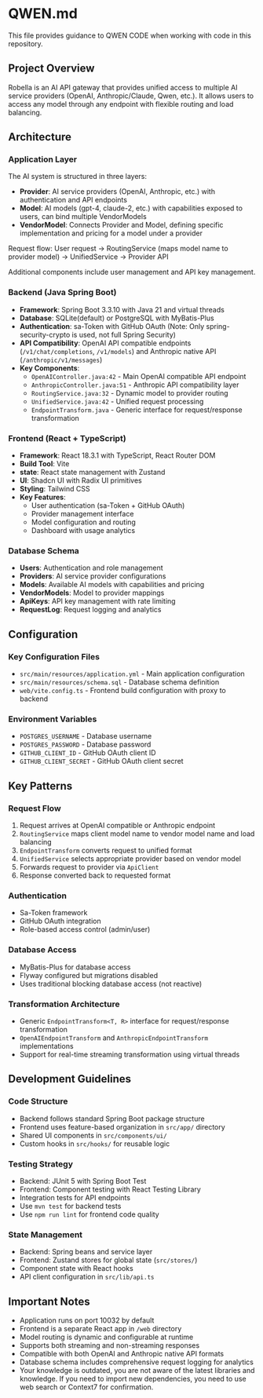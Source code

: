 # QWEN.md

This file provides guidance to QWEN CODE when working with code in this repository.

## Project Overview

Robella is an AI API gateway that provides unified access to multiple AI service providers (OpenAI, Anthropic/Claude, Qwen, etc.). It allows users to access any model through any endpoint with flexible routing and load balancing.

## Architecture

### Application Layer
The AI system is structured in three layers:
- **Provider**: AI service providers (OpenAI, Anthropic, etc.) with authentication and API endpoints
- **Model**: AI models (gpt-4, claude-2, etc.) with capabilities exposed to users, can bind multiple VendorModels
- **VendorModel**: Connects Provider and Model, defining specific implementation and pricing for a model under a provider

Request flow: User request → RoutingService (maps model name to provider model) → UnifiedService → Provider API

Additional components include user management and API key management.

### Backend (Java Spring Boot)
- **Framework**: Spring Boot 3.3.10 with Java 21 and virtual threads
- **Database**: SQLite(default) or PostgreSQL with MyBatis-Plus
- **Authentication**: sa-Token with GitHub OAuth (Note: Only spring-security-crypto is used, not full Spring Security)
- **API Compatibility**: OpenAI API compatible endpoints (`/v1/chat/completions`, `/v1/models`) and Anthropic native API (`/anthropic/v1/messages`)
- **Key Components**:
  - `OpenAIController.java:42` - Main OpenAI compatible API endpoint
  - `AnthropicController.java:51` - Anthropic API compatibility layer
  - `RoutingService.java:32` - Dynamic model to provider routing
  - `UnifiedService.java:42` - Unified request processing
  - `EndpointTransform.java` - Generic interface for request/response transformation

### Frontend (React + TypeScript)
- **Framework**: React 18.3.1 with TypeScript, React Router DOM
- **Build Tool**: Vite
- **state**: React state management with Zustand
- **UI**: Shadcn UI with Radix UI primitives
- **Styling**: Tailwind CSS
- **Key Features**:
  - User authentication (sa-Token + GitHub OAuth)
  - Provider management interface
  - Model configuration and routing
  - Dashboard with usage analytics

### Database Schema
- **Users**: Authentication and role management
- **Providers**: AI service provider configurations
- **Models**: Available AI models with capabilities and pricing
- **VendorModels**: Model to provider mappings
- **ApiKeys**: API key management with rate limiting
- **RequestLog**: Request logging and analytics

## Configuration

### Key Configuration Files
- `src/main/resources/application.yml` - Main application configuration
- `src/main/resources/schema.sql` - Database schema definition
- `web/vite.config.ts` - Frontend build configuration with proxy to backend

### Environment Variables
- `POSTGRES_USERNAME` - Database username
- `POSTGRES_PASSWORD` - Database password
- `GITHUB_CLIENT_ID` - GitHub OAuth client ID
- `GITHUB_CLIENT_SECRET` - GitHub OAuth client secret

## Key Patterns

### Request Flow
1. Request arrives at OpenAI compatible or Anthropic endpoint
2. `RoutingService` maps client model name to vendor model name and load balancing
3. `EndpointTransform` converts request to unified format
4. `UnifiedService` selects appropriate provider based on vendor model
5. Forwards request to provider via `ApiClient`
6. Response converted back to requested format

### Authentication
- Sa-Token framework
- GitHub OAuth integration
- Role-based access control (admin/user)

### Database Access
- MyBatis-Plus for database access
- Flyway configured but migrations disabled
- Uses traditional blocking database access (not reactive)

### Transformation Architecture
- Generic `EndpointTransform<T, R>` interface for request/response transformation
- `OpenAIEndpointTransform` and `AnthropicEndpointTransform` implementations
- Support for real-time streaming transformation using virtual threads

## Development Guidelines

### Code Structure
- Backend follows standard Spring Boot package structure
- Frontend uses feature-based organization in `src/app/` directory
- Shared UI components in `src/components/ui/`
- Custom hooks in `src/hooks/` for reusable logic

### Testing Strategy
- Backend: JUnit 5 with Spring Boot Test
- Frontend: Component testing with React Testing Library
- Integration tests for API endpoints
- Use `mvn test` for backend tests
- Use `npm run lint` for frontend code quality

### State Management
- Backend: Spring beans and service layer
- Frontend: Zustand stores for global state (`src/stores/`)
- Component state with React hooks
- API client configuration in `src/lib/api.ts`

## Important Notes

- Application runs on port 10032 by default
- Frontend is a separate React app in `/web` directory
- Model routing is dynamic and configurable at runtime
- Supports both streaming and non-streaming responses
- Compatible with both OpenAI and Anthropic native API formats
- Database schema includes comprehensive request logging for analytics
- Your knowledge is outdated, you are not aware of the latest libraries and knowledge. If you need to import new dependencies, you need to use web search or Context7 for confirmation.

